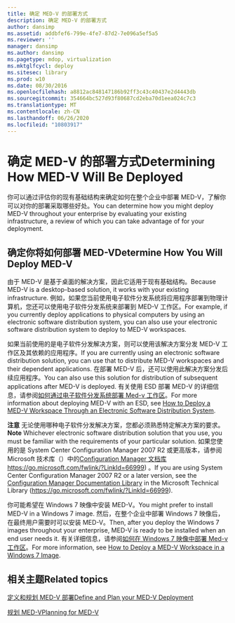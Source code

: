 ```yaml
---
title: 确定 MED-V 的部署方式
description: 确定 MED-V 的部署方式
author: dansimp
ms.assetid: addbfef6-799e-4fe7-87d2-7e096a5ef5a5
ms.reviewer: ''
manager: dansimp
ms.author: dansimp
ms.pagetype: mdop, virtualization
ms.mktglfcycl: deploy
ms.sitesec: library
ms.prod: w10
ms.date: 08/30/2016
ms.openlocfilehash: a8812ac848147186b92ff3c43c40437e2d4443db
ms.sourcegitcommit: 354664bc527d93f80687cd2eba70d1eea024c7c3
ms.translationtype: MT
ms.contentlocale: zh-CN
ms.lasthandoff: 06/26/2020
ms.locfileid: "10803917"
---
```

# <span data-ttu-id="d7140-103">确定 MED-V 的部署方式</span><span class="sxs-lookup"><span data-stu-id="d7140-103">Determining How MED-V Will Be Deployed</span></span>


<span data-ttu-id="d7140-104">你可以通过评估你的现有基础结构来确定如何在整个企业中部署 MED-V，了解你可以对你的部署采取哪些好处。</span><span class="sxs-lookup"><span data-stu-id="d7140-104">You can determine how you might deploy MED-V throughout your enterprise by evaluating your existing infrastructure, a review of which you can take advantage of for your deployment.</span></span>

## <span data-ttu-id="d7140-105">确定你将如何部署 MED-V</span><span class="sxs-lookup"><span data-stu-id="d7140-105">Determine How You Will Deploy MED-V</span></span>


<span data-ttu-id="d7140-106">由于 MED-V 是基于桌面的解决方案，因此它适用于现有基础结构。</span><span class="sxs-lookup"><span data-stu-id="d7140-106">Because MED-V is a desktop-based solution, it works with your existing infrastructure.</span></span> <span data-ttu-id="d7140-107">例如，如果您当前使用电子软件分发系统将应用程序部署到物理计算机，您还可以使用电子软件分发系统来部署到 MED-V 工作区。</span><span class="sxs-lookup"><span data-stu-id="d7140-107">For example, if you currently deploy applications to physical computers by using an electronic software distribution system, you can also use your electronic software distribution system to deploy to MED-V workspaces.</span></span>

<span data-ttu-id="d7140-108">如果当前使用的是电子软件分发解决方案，则可以使用该解决方案分发 MED-V 工作区及其依赖的应用程序。</span><span class="sxs-lookup"><span data-stu-id="d7140-108">If you are currently using an electronic software distribution solution, you can use that to distribute MED-V workspaces and their dependent applications.</span></span> <span data-ttu-id="d7140-109">在部署 MED-V 后，还可以使用此解决方案分发后续应用程序。</span><span class="sxs-lookup"><span data-stu-id="d7140-109">You can also use this solution for distribution of subsequent applications after MED-V is deployed.</span></span> <span data-ttu-id="d7140-110">有关使用 ESD 部署 MED-V 的详细信息，请参阅[如何通过电子软件分发系统部署 Med-v 工作区](how-to-deploy-a-med-v-workspace-through-an-electronic-software-distribution-system.md)。</span><span class="sxs-lookup"><span data-stu-id="d7140-110">For more information about deploying MED-V with an ESD, see [How to Deploy a MED-V Workspace Through an Electronic Software Distribution System](how-to-deploy-a-med-v-workspace-through-an-electronic-software-distribution-system.md).</span></span>

<span data-ttu-id="d7140-111">**注意** 无论使用哪种电子软件分发解决方案，您都必须熟悉特定解决方案的要求。</span><span class="sxs-lookup"><span data-stu-id="d7140-111">**Note** Whichever electronic software distribution solution that you use, you must be familiar with the requirements of your particular solution.</span></span> <span data-ttu-id="d7140-112">如果您使用的是 System Center Configuration Manager 2007 R2 或更高版本，请参阅 Microsoft 技术库（）中的[Configuration Manager 文档库](https://go.microsoft.com/fwlink/?LinkId=66999) https://go.microsoft.com/fwlink/?LinkId=66999) 。</span><span class="sxs-lookup"><span data-stu-id="d7140-112">If you are using System Center Configuration Manager 2007 R2 or a later version, see the [Configuration Manager Documentation Library](https://go.microsoft.com/fwlink/?LinkId=66999) in the Microsoft Technical Library (https://go.microsoft.com/fwlink/?LinkId=66999).</span></span>

 

<span data-ttu-id="d7140-113">你可能希望在 Windows 7 映像中安装 MED-V。</span><span class="sxs-lookup"><span data-stu-id="d7140-113">You might prefer to install MED-V in a Windows 7 image.</span></span> <span data-ttu-id="d7140-114">然后，在整个企业中部署 Windows 7 映像后，在最终用户需要时可以安装 MED-V。</span><span class="sxs-lookup"><span data-stu-id="d7140-114">Then, after you deploy the Windows 7 images throughout your enterprise, MED-V is ready to be installed when an end user needs it.</span></span> <span data-ttu-id="d7140-115">有关详细信息，请参阅[如何在 Windows 7 映像中部署 Med-v 工作区](how-to-deploy-a-med-v-workspace-in-a-windows-7-image.md)。</span><span class="sxs-lookup"><span data-stu-id="d7140-115">For more information, see [How to Deploy a MED-V Workspace in a Windows 7 Image](how-to-deploy-a-med-v-workspace-in-a-windows-7-image.md).</span></span>

## <span data-ttu-id="d7140-116">相关主题</span><span class="sxs-lookup"><span data-stu-id="d7140-116">Related topics</span></span>


[<span data-ttu-id="d7140-117">定义和规划 MED-V 部署</span><span class="sxs-lookup"><span data-stu-id="d7140-117">Define and Plan your MED-V Deployment</span></span>](define-and-plan-your-med-v-deployment.md)

[<span data-ttu-id="d7140-118">规划 MED-V</span><span class="sxs-lookup"><span data-stu-id="d7140-118">Planning for MED-V</span></span>](planning-for-med-v.md)

 

 





